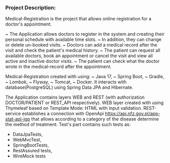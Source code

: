 ### Project Description:
Medical-Registration is the project that allows online registration for a doctor's appointment.

~ The Application allows doctors to register in the system and creating their personal schedule with available time slots.
~ In addition, they can change or delete un-booked visits. 
~ Doctors can add a medical record after the visit and check the patient's medical history.
~ The patient can request all available doctors, book an appointment or cancel the visit and view all active and inactive doctor visits.
~ The patient can check what the doctor wrote in the medical-record after the appointment.

Medical-Registration created with using: 
~ Java 17,
~ Spring Boot,
~ Gradle,
~ Lombok,
~ Flyway,
~ Tomcat,
~ Docker.
It interacts with database(PostgreSQL) using Spring Data JPA and Hibernate. 

The Application contains layers WEB and REST (with authorization DOCTOR/PATIENT or REST_API respectively).
WEB layer created with using Thymeleaf based on Template Mode: HTML with input validation. 
REST-service establishes a connection with OpenApi https://api.nfz.gov.pl/app-stat-api-jgp that allows according to a category of the disease determine the method of treatment.
Test's part contains such tests as:
* DataJpaTests, 
* WebMvcTest,
* SpringBootTests,
* RestAssured tests,
* WireMock tests